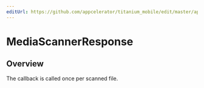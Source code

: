 ```yaml
---
editUrl: https://github.com/appcelerator/titanium_mobile/edit/master/apidoc/Titanium/Media/Android/Android.yml
---
```

# MediaScannerResponse

<TypeHeader/>

## Overview

The callback is called once per scanned file.

<ApiDocs/>
